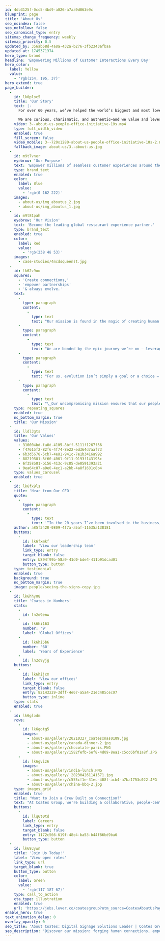 ```yaml
---
id: 4db3125f-0cc5-4bd9-a026-a7aa9d063e9c
blueprint: page
title: 'About Us'
seo_noindex: false
seo_nofollow: false
seo_canonical_type: entry
sitemap_change_frequency: weekly
sitemap_priority: 0.5
updated_by: 356ab58d-4a8a-432a-b276-3fb2343afbaa
updated_at: 1745371374
hero_type: brand
headline: 'Empowering Millions of Customer Interactions Every Day'
hero_color:
  label: Yellow
  value:
    - 'rgb(254, 195, 37)'
hero_extend: true
page_builder:
  -
    id: lk0ploc5
    title: 'Our Story'
    text: |-
      For over 60 years, we’ve helped the world’s biggest and most loved brands simplify the complexity of connected restaurant operations and deliver millions of seamless customer experiences—every day. Our solutions have enabled impactful connections between some of the world’s most iconic brands and their customers. And throughout this time, we've proudly maintained the values of our family-founded business while cultivating the innovative spirit of a start-up. Today, this combination fuels our mission: Create connections, empower partnerships, and always evolve. 

      We are curious, charismatic, and authentic—and we value and leverage the diversity of our Crew. We are imaginers, kindness enthusiasts, experts, creators, thinkers, challengers, collaborators and over-achievers. And together, as a Crew, we are on a mission to become the leading global restaurant experience partner.
    video: 3--about-us-people-office-initiative-10s.mp4
    type: full_width_video
    enabled: true
    fill_screen: false
    video_mobile: 3--720x1280-about-us-people-office-initiative-10s-2.mp4
    fallback_image: about-us/3.-about-us.jpg
  -
    id: m9t7vner
    eyebrow: 'Our Purpose'
    text: 'Empower millions of seamless customer experiences around the world every day.'
    type: brand_text
    enabled: true
    color:
      label: Blue
      value:
        - 'rgb(0 162 222)'
    images:
      - about-us/img_aboutus_2.jpg
      - about-us/img_aboutus_1.jpg
  -
    id: m9t81pah
    eyebrow: 'Our Vision'
    text: 'Become the leading global restaurant experience partner.'
    type: brand_text
    enabled: true
    color:
      label: Red
      value:
        - 'rgb(238 48 53)'
    images:
      - case-studies/4mcdsqueenst.jpg
  -
    id: lk62z9oo
    squares:
      - 'Create connections,'
      - 'empower partnerships'
      - '& always evolve.'
    text:
      -
        type: paragraph
        content:
          -
            type: text
            text: "Our mission is found in the magic of creating human connections and building strong relationships. Which is why we pride ourselves on being more than just a place for our Crew to work and more than just a technology provider to our customers.\_"
      -
        type: paragraph
        content:
          -
            type: text
            text: "We are bonded by the epic journey we’re on — leveraging our creativity and passion to build strong partnerships that drive impactful solutions. It’s how we continuously simplify the complex operations of our partners, delivering unrivalled results, together.\_"
      -
        type: paragraph
        content:
          -
            type: text
            text: "For us, evolution isn’t simply a goal or a choice – it’s who we are. A strategic focus on the future, driven by insight, expertise and the desire to be better, means we’re always anticipating what’s next, pushing what’s possible and breaking boundaries to stay ahead in an ever-changing world.\_"
      -
        type: paragraph
        content:
          -
            type: text
            text: "\_Our uncompromising mission ensures that our people, partnerships and products are at the forefront of what we do, both now and in the future.\_"
    type: repeating_squares
    enabled: true
    no_bottom_margin: true
    title: 'Our Mission'
  -
    id: lldl3gts
    title: 'Our Values'
    values:
      - 310004bd-fa0d-4105-8bff-5111f1267f56
      - f47615f2-82f6-4f74-8e22-ed364d7aaf73
      - 6b3d5678-5cb7-4e81-941c-7e1b3416a992
      - 88219801-3f60-4061-9f11-9193f143193c
      - 6f358b01-b156-413c-9c85-de0591393a21
      - 9ea64c07-a0e0-4ec1-a2bb-4a8f1601c8b4
    type: values_carousel
    enabled: true
  -
    id: lk6fx9ls
    title: 'Hear from Our CEO'
    quote:
      -
        type: paragraph
        content:
          -
            type: text
            text: '“In the 20 years I’ve been involved in the business, we’ve seen many evolutions. What’s been constant through them all is the integrity, passion and connection shared across our Crew. It’s the relationships within Coates and with our partners that I love most about the business. Our Crew are truly at the heart of it all, and I’m proud to lead them both today and into the future.”'
    author: a85f3420-0809-4f7a-a5af-11635a138181
    buttons:
      -
        id: lk6fxmkf
        label: 'View our leadership team'
        link_type: entry
        target_blank: false
        entry: b894f99b-58a9-41d0-bde4-411b91dcad01
        button_type: button
    type: testimonial
    enabled: true
    background: true
    no_bottom_margin: true
    image: people/seeing-the-signs-copy.jpg
  -
    id: lk6hhy08
    title: 'Coates in Numbers'
    stats:
      -
        id: ln2o9enw
      -
        id: lk6hi163
        number: '9'
        label: 'Global Offices'
      -
        id: lk6hi5b6
        number: '60'
        label: 'Years of Experience'
      -
        id: ln2o9yjg
    buttons:
      -
        id: lk6hijcm
        label: 'View our offices'
        link_type: entry
        target_blank: false
        entry: 82143229-3dff-4e67-a5a4-21ec485cec07
        button_type: inline
    type: stats
    enabled: true
  -
    id: lk6glodm
    rows:
      -
        id: lk6gotg5
        images:
          - about-us/gallery/20210327_coatesxmas0109.jpg
          - about-us/gallery/canada-dinner-2.jpg
          - about-us/gallery/chocolate-paris.PNG
          - about-us/gallery/1582fefb-6ef8-4d09-8ea1-c5cc6bf01a8f.JPG
      -
        id: lk6gviz6
        images:
          - about-us/gallery/india-lunch.PNG
          - about-us/gallery/_202304261141571.jpg
          - about-us/gallery/c555cf1e-31ec-408f-acb4-a7ba1753c022.JPG
          - about-us/gallery/china-bbq-2.jpg
    type: images_grid
    enabled: true
    title: 'Want to Join a Crew Built on Connection?'
    text: "At Coates Group, we're building a collaborative, people-centric culture like no other by putting our people at the forefront of everything we do. If you're dedicated to continuous learning and growth – and to delighting customers with exceptional experiences – we'd love to have you join the Crew."
    buttons:
      -
        id: llq6t0td
        label: Careers
        link_type: entry
        target_blank: false
        entry: 1172c566-619f-48e4-ba53-b44f86bd9ba6
        button_type: button
  -
    id: lk693ywn
    title: 'Join Us Today!'
    label: 'View open roles'
    link_type: url
    target_blank: true
    button_type: button
    color:
      label: Green
      value:
        - 'rgb(117 187 67)'
    type: call_to_action
    cta_type: illustration
    enabled: true
    url: 'https://jobs.lever.co/coatesgroup?utm_source=CoatesAboutUsPage&utm_medium=Button+Clicks+&utm_campaign=Lever+'
enable_hero: true
text_animation_delay: 0
overlay_opacity: 0
seo_title: 'About Coates: Digital Signage Solutions Leader | Coates Group'
seo_description: 'Discover our mission: forging human connections, empowering partnerships, and always pushing boundaries. Revolutionise brand tech experiences. Learn more!'
---
```

